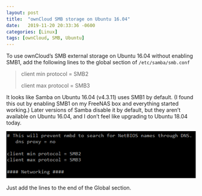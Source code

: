 ```yaml
---
layout: post
title:  "ownCloud SMB storage on Ubuntu 16.04"
date:   2019-11-20 20:33:36 -0600
categories: [Linux]
tags: [ownCloud, SMB, Ubuntu]
---
```


To use ownCloud’s SMB external storage on Ubuntu 16.04 without enabling SMB1, add the following lines to the global section of `/etc/samba/smb.conf`

> client min protocol = SMB2
> 
> client max protocol = SMB3

It looks like Samba on Ubuntu 16.04 (v4.3.11) uses SMB1 by default. (I found this out by enabling SMB1 on my FreeNAS box and everything started working.) Later versions of Samba disable it by default, but they aren’t available on Ubuntu 16.04, and I don’t feel like upgrading to Ubuntu 18.04 today.

![pic](/assets/2019/11/smb-protocol.png)

Just add the lines to the end of the Global section.
